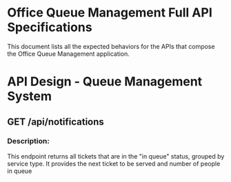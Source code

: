 # Office Queue Management Full API Specifications

This document lists all the expected behaviors for the APIs that compose the Office Queue Management application.
# API Design - Queue Management System

## GET /api/notifications

### Description:
This endpoint returns all tickets that are in the "in queue" status, grouped by service type. It provides the next ticket to be served and number of people in queue

